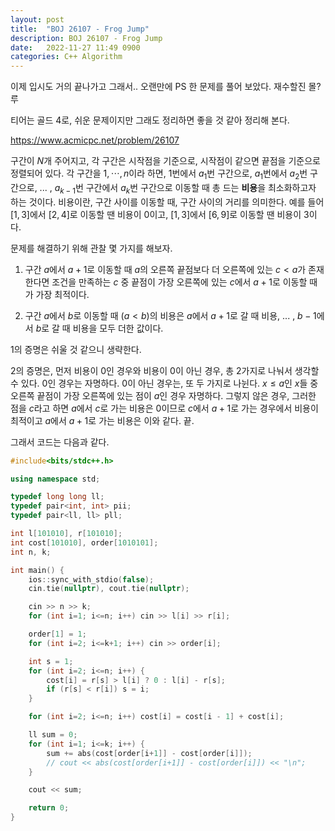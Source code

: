 ```yaml
---
layout: post
title:  "BOJ 26107 - Frog Jump"
description: BOJ 26107 - Frog Jump
date:   2022-11-27 11:49 0900
categories: C++ Algorithm
---
```


이제 입시도 거의 끝나가고 그래서.. 오랜만에 PS 한 문제를 풀어 보았다. 재수할진 몰?루

티어는 골드 4로, 쉬운 문제이지만 그래도 정리하면 좋을 것 같아 정리해 본다.

https://www.acmicpc.net/problem/26107



구간이 $N$개 주어지고, 각 구간은 시작점을 기준으로, 시작점이 같으면 끝점을 기준으로 정렬되어 있다. 각 구간을 $1, \cdots, n$이라 하면, $1$번에서 $a_1$번 구간으로, $a_1$번에서 $a_2$번 구간으로, ... , $a_{k-1}$번 구간에서 $a_k$번 구간으로 이동할 때 총 드는 **비용**을 최소화하고자 하는 것이다. 비용이란, 구간 사이를 이동할 때, 구간 사이의 거리를 의미한다. 예를 들어 $[1, 3]$에서 $[2, 4]$로 이동할 땐 비용이 $0$이고, $[1, 3]$에서 $[6, 9]$로 이동할 땐 비용이 $3$이다.



문제를 해결하기 위해 관찰 몇 가지를 해보자.

1. 구간 $a$에서 $a+1$로 이동할 때 $a$의 오른쪽 끝점보다 더 오른쪽에 있는 $c<a$가 존재한다면 조건을 만족하는 $c$ 중 끝점이 가장 오른쪽에 있는 $c$에서 $a+1$로 이동할 때가 가장 최적이다.

2. 구간 $a$에서 $b$로 이동할 때 ($a<b$)의 비용은 $a$에서 $a+1$로 갈 때 비용, ... , $b-1$에서 $b$로 갈 때 비용을 모두 더한 값이다.



$1$의 증명은 쉬울 것 같으니 생략한다.

$2$의 증명은, 먼저 비용이 $0$인 경우와 비용이 $0$이 아닌 경우, 총 $2$가지로 나눠서 생각할 수 있다. $0$인 경우는 자명하다. $0$이 아닌 경우는, 또 두 가지로 나뉜다. $x\le a$인 $x$들 중 오른쪽 끝점이 가장 오른쪽에 있는 점이 $a$인 경우 자명하다. 그렇지 않은 경우, 그러한 점을 $c$라고 하면 $a$에서 $c$로 가는 비용은 $0$이므로 $c$에서 $a+1$로 가는 경우에서 비용이 최적이고 $a$에서 $a+1$로 가는 비용은 이와 같다. 끝.



그래서 코드는 다음과 같다.

```c++
#include<bits/stdc++.h>

using namespace std;

typedef long long ll;
typedef pair<int, int> pii;
typedef pair<ll, ll> pll;

int l[101010], r[101010];
int cost[101010], order[1010101];
int n, k;

int main() {
    ios::sync_with_stdio(false);
    cin.tie(nullptr), cout.tie(nullptr);

    cin >> n >> k;
    for (int i=1; i<=n; i++) cin >> l[i] >> r[i];

    order[1] = 1;
    for (int i=2; i<=k+1; i++) cin >> order[i];

    int s = 1;
    for (int i=2; i<=n; i++) {
        cost[i] = r[s] > l[i] ? 0 : l[i] - r[s];
        if (r[s] < r[i]) s = i;
    }

    for (int i=2; i<=n; i++) cost[i] = cost[i - 1] + cost[i];

    ll sum = 0;
    for (int i=1; i<=k; i++) {
        sum += abs(cost[order[i+1]] - cost[order[i]]);
        // cout << abs(cost[order[i+1]] - cost[order[i]]) << "\n";
    }

    cout << sum;

    return 0;
}
```

